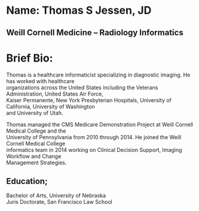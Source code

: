 # Name: Thomas S Jessen, JD

## Weill Cornell Medicine – Radiology Informatics  <br/>

# Brief Bio:

Thomas is a healthcare informaticist specializing in diagnostic imaging. He has worked with healthcare <br/>organizations across the United States including the Veterans Administration, United States Air Force, <br/>Kaiser Permanente, New York Presbyterian Hospitals, University of California, University of Washington <br/>and University of Utah.

Thomas managed the CMS Medicare Demonstration Project at Weill Cornell Medical College and the <br/>University of Pennsylvania from 2010 through 2014. He joined the Weill Cornell Medical College <br/>informatics team in 2014 working on Clinical Decision Support, Imaging Workflow and Change <br/>Management Strategies.  <br/>

## Education;
Bachelor of Arts, University of Nebraska  <br/>
Juris Doctorate, San Francisco Law School <br/>
